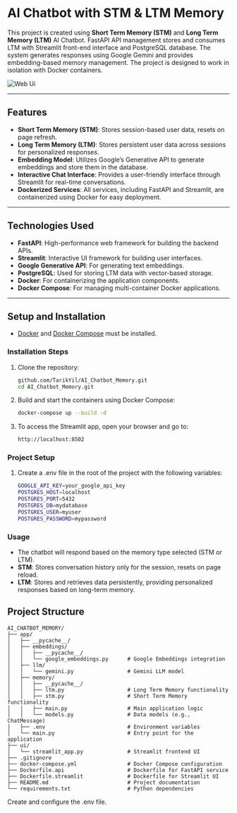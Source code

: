 # AI Chatbot with STM & LTM Memory





This project is created using **Short Term Memory (STM)** and **Long Term Memory (LTM)** AI Chatbot. FastAPI API management stores and consumes LTM with Streamlit front-end interface and PostgreSQL database. The system generates responses using Google Gemini and provides embedding-based memory management. The project is designed to work in isolation with Docker containers.

![Web Ui](image/web_ui.png)

---

## Features

- **Short Term Memory (STM)**: Stores session-based user data, resets on page refresh.
- **Long Term Memory (LTM)**: Stores persistent user data across sessions for personalized responses.
- **Embedding Model**: Utilizes Google’s Generative API to generate embeddings and store them in the database.
- **Interactive Chat Interface**: Provides a user-friendly interface through Streamlit for real-time conversations.
- **Dockerized Services**: All services, including FastAPI and Streamlit, are containerized using Docker for easy deployment.

---

## Technologies Used

- **FastAPI**: High-performance web framework for building the backend APIs.
- **Streamlit**: Interactive UI framework for building user interfaces.
- **Google Generative API**: For generating text embeddings.
- **PostgreSQL**: Used for storing LTM data with vector-based storage.
- **Docker**: For containerizing the application components.
- **Docker Compose**: For managing multi-container Docker applications.

---

## Setup and Installation

- [Docker](https://www.docker.com/get-started) and [Docker Compose](https://docs.docker.com/compose/install/) must be installed.

### Installation Steps

1. Clone the repository:
   ```bash
   github.com/TarikYil/AI_Chatbot_Memory.git
   cd AI_Chatbot_Memory.git

2. Build and start the containers using Docker Compose:
    ```bash
    docker-compose up --build -d
3. To access the Streamlit app, open your browser and go to:
    ```bash
    http://localhost:8502

### Project Setup
1. Create a .env file in the root of the project with the following variables:
   ```bash
   GOOGLE_API_KEY=your_google_api_key
   POSTGRES_HOST=localhost
   POSTGRES_PORT=5432
   POSTGRES_DB=mydatabase
   POSTGRES_USER=myuser
   POSTGRES_PASSWORD=mypassword


### Usage
- The chatbot will respond based on the memory type selected (STM or LTM).
- **STM**: Stores conversation history only for the session, resets on page reload.
- **LTM**: Stores and retrieves data persistently, providing personalized responses based on long-term memory.

## Project Structure

    AI_CHATBOT_MEMORY/
    ├── app/
    │   ├── __pycache__/
    │   ├── embeddings/
    │   │   ├── __pycache__/
    │   │   └── google_embeddings.py      # Google Embeddings integration
    │   ├── llm/
    │   │   └── gemini.py                 # Gemini LLM model
    │   ├── memory/
    │   │   ├── __pycache__/
    │   │   ├── ltm.py                    # Long Term Memory functionality
    │   │   ├── stm.py                    # Short Term Memory functionality
    │   │   ├── main.py                   # Main application logic
    │   │   └── models.py                 # Data models (e.g., ChatMessage)
    │   ├── .env                          # Environment variables
    │   └── main.py                       # Entry point for the application
    ├── ui/
    │   └── streamlit_app.py              # Streamlit frontend UI
    ├── .gitignore
    ├── docker-compose.yml                # Docker Compose configuration
    ├── Dockerfile.api                    # Dockerfile for FastAPI service
    ├── Dockerfile.streamlit              # Dockerfile for Streamlit UI
    ├── README.md                         # Project documentation
    └── requirements.txt                  # Python dependencies


Create and configure the .env file.

